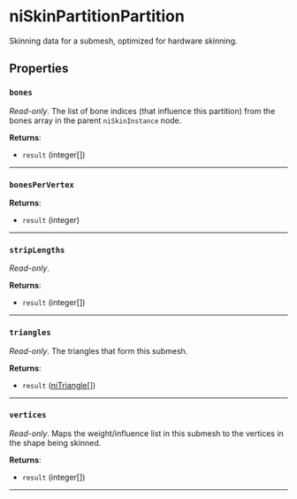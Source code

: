 <!---
	This file is autogenerated. Do not edit this file manually. Your changes will be ignored.
	More information: https://github.com/MWSE/MWSE/tree/master/docs
-->

# niSkinPartitionPartition
<div class="search_terms" style="display: none">niskinpartitionpartition, skinpartitionpartition</div>

Skinning data for a submesh, optimized for hardware skinning.

## Properties

### `bones`
<div class="search_terms" style="display: none">bones</div>

*Read-only*. The list of bone indices (that influence this partition) from the bones array in the parent `niSkinInstance` node.

**Returns**:

* `result` (integer[])

***

### `bonesPerVertex`
<div class="search_terms" style="display: none">bonespervertex</div>



**Returns**:

* `result` (integer)

***

### `stripLengths`
<div class="search_terms" style="display: none">striplengths</div>

*Read-only*. 

**Returns**:

* `result` (integer[])

***

### `triangles`
<div class="search_terms" style="display: none">triangles</div>

*Read-only*. The triangles that form this submesh.

**Returns**:

* `result` ([niTriangle](../../types/niTriangle)[])

***

### `vertices`
<div class="search_terms" style="display: none">vertices</div>

*Read-only*. Maps the weight/influence list in this submesh to the vertices in the shape being skinned.

**Returns**:

* `result` (integer[])

***


